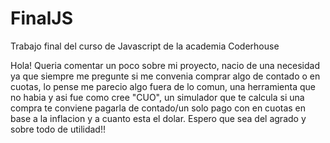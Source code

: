 # FinalJS
Trabajo final del curso de Javascript de la academia Coderhouse

Hola! Queria comentar un poco sobre mi proyecto, nacio de una necesidad ya que siempre me pregunte si me convenia comprar algo de contado o en cuotas, lo pense 
me parecio algo fuera de lo comun, una herramienta que no habia y asi fue como cree "CUO", un simulador que te calcula si una compra te conviene pagarla
de contado/un solo pago con en cuotas en base a la inflacion y a cuanto esta el dolar. Espero que sea del agrado y sobre todo de utilidad!!
